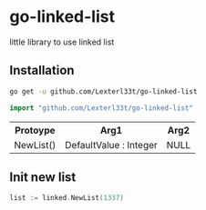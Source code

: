 # go-linked-list
little library to use linked list

## Installation
```sh
go get -u github.com/Lexterl33t/go-linked-list
```

```go
import "github.com/Lexterl33t/go-linked-list"
```

<table>
  <tr>
    <th>Protoype</th>
    <th>Arg1</th>
    <th>Arg2</th>
  </tr>
  <tr>
    <td>NewList()</td>
    <td>DefaultValue : Integer</td>
    <td>NULL</td>
  </tr>
</table>

## Init new list

```go
list := linked.NewList(1337)
```
